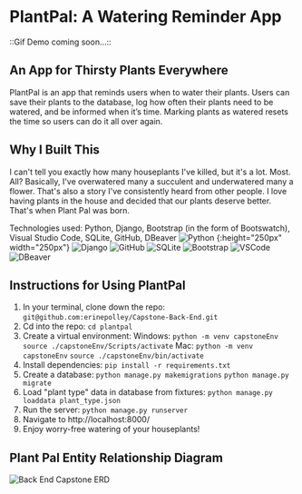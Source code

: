 # PlantPal: A Watering Reminder App

::Gif Demo coming soon...::

## An App for Thirsty Plants Everywhere

PlantPal is an app that reminds users when to water their plants. Users can save their plants to the database, log how often their plants need to be watered, and be informed when it’s time. Marking plants as watered resets the time so users can do it all over again.

## Why I Built This

I can't tell you exactly how many houseplants I've killed, but it's a lot. Most. All? Basically, I've overwatered many a succulent and underwatered many a flower. That's also a story I've consistently heard from other people. I love having plants in the house and decided that our plants deserve better. That's when Plant Pal was born.

Technologies used: Python, Django, Bootstrap (in the form of Bootswatch), Visual Studio Code, SQLite, GitHub, DBeaver
![Python](readme-images/Python.png) {:height="250px" width="250px"}
![Django](readme-images/Django.png)
![GitHub](readme-images/GitHub.png)
![SQLite](readme-images/SQLite.png)
![Bootstrap](readme-images/Bootstrap.png)
![VSCode](readme-images/VSCode.jpg)
![DBeaver](readme-images/DBeaver.png)

## Instructions for Using PlantPal

1. In your terminal, clone down the repo: 
`git@github.com:erinepolley/Capstone-Back-End.git`
2. Cd into the repo: `cd plantpal`
3. Create a virtual environment:
Windows:
`python -m venv capstoneEnv`
`source ./capstoneEnv/Scripts/activate`
Mac:
`python -m venv capstoneEnv`
`source ./capstoneEnv/bin/activate`
4. Install dependencies: `pip install -r requirements.txt`
5. Create a database:
`python manage.py makemigrations`
`python manage.py migrate`
6. Load "plant type" data in database from fixtures:
`python manage.py loaddata plant_type.json`
7. Run the server: `python manage.py runserver`
8. Navigate to http://localhost:8000/ 
9. Enjoy worry-free watering of your houseplants!


## Plant Pal Entity Relationship Diagram

![Back End Capstone ERD](ERD325.png)